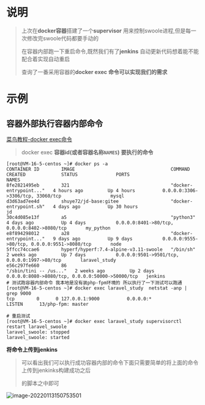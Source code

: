 #   说明

> 上次在**docker容器**搭建了一个**supervisor** 用来控制swoole进程,但是每一次修改完swoole代码都要手动的
>
> 在容器内部跑一下重启命令,既然我们有了**jenkins** 自动更新代码想着能不能配合着实现自动重启
>
> 查询了一番采用容器的**docker exec 命令可以实现我们的需求**

# 示例

## 容器外部执行容器内部命令

[菜鸟教程-docker exec命令](https://www.runoob.com/docker/docker-exec-command.html)

> docker exec   **容器id(或者容器名称`NAMES`)**     **要执行的命令**

```shell
[root@VM-16-5-centos ~]# docker ps -a
CONTAINER ID        IMAGE                                   COMMAND                  CREATED             STATUS              PORTS                                              NAMES
8fe2821495eb        321                                     "docker-entrypoint..."   4 hours ago         Up 4 hours          0.0.0.0:3306->3306/tcp, 33060/tcp                  mysql
d3d63ad7ee4d        shuye72/jd-base:gitee                   "docker-entrypoint.sh"   4 days ago          Up 30 hours                                                            jd
30c4d085e13f        a5                                      "python3"                4 days ago          Up 4 days           0.0.0.0:8401->80/tcp, 0.0.0.0:8402->8080/tcp       my_python
e8f894298012        a28                                     "docker-entrypoint..."   9 days ago          Up 9 days           0.0.0.0:9555->80/tcp, 0.0.0.0:9551->8080/tcp       node
5ffcc74ccae6        hyperf/hyperf:7.4-alpine-v3.11-swoole   "/bin/sh"                2 weeks ago         Up 7 days           0.0.0.0:9501->9501/tcp, 0.0.0.0:1997->80/tcp       laravel_study
e56c297fe660        86                                      "/sbin/tini -- /us..."   2 weeks ago         Up 2 days           0.0.0.0:8080->8080/tcp, 0.0.0.0:50000->50000/tcp   jenkins
# 测试跑容器内部命令 我本地是没有装php-fpm环境的 所以执行了一下测试可以跑通
[root@VM-16-5-centos ~]# docker exec laravel_study  netstat -anp | grep 9000
tcp        0      0 127.0.0.1:9000          0.0.0.0:*               LISTEN      13/php-fpm: master  

# 重启测试
[root@VM-16-5-centos ~]# docker exec laravel_study supervisorctl restart laravel_swoole
laravel_swoole: stopped
laravel_swoole: started
```

**将命令上传到jenkins**

> 可以看出我们可以执行成功容器内部的命令下面只需要简单的将上面的命令上传到jenkinks构建成功之后
>
> 的脚本之中即可

![image-20220113150753501](https://yaoliuyang-blog-images.oss-cn-beijing.aliyuncs.com/blogImages/image-20220113150753501.png)